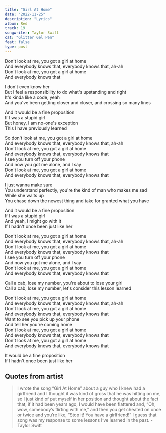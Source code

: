 ```yaml
---
title: "Girl At Home"
date: "2022-11-25"
description: "Lyrics"
album: Red
track: 19
songwriter: Taylor Swift
cat: "Glitter Gel Pen"
feat: false
type: post
---
```


<p className="intro">
Don't look at me, you got a girl at home <br />
And everybody knows that, everybody knows that, ah-ah <br />
Don't look at me, you got a girl at home <br />
And everybody knows that <br />
</p>
<p className="verse-one">
I don't even know her <br />
But I feel a responsibility to do what's upstanding and right <br />
It's kinda like a code, yeah <br />
And you've been getting closer and closer, and crossing so many lines <br />
</p>
<p className="pre-chorus">
And it would be a fine proposition <br />
If I was a stupid girl <br />
But honey, I am no-one's exception <br />
This I have previously learned <br />
</p>
<p className="chorus">
So don't look at me, you got a girl at home <br />
And everybody knows that, everybody knows that, ah-ah <br />
Don't look at me, you got a girl at home <br />
And everybody knows that, everybody knows that <br />
I see you turn off your phone <br />
And now you got me alone, and I say <br />
Don't look at me, you got a girl at home <br />
And everybody knows that, everybody knows that <br />
</p>
<p className="verse-two">
I just wanna make sure <br />
You understand perfectly, you're the kind of man who makes me sad <br />
While she waits up <br />
You chase down the newest thing and take for granted what you have <br />
</p>
<p className="pre-chorus">
And it would be a fine proposition <br />
If I was a stupid girl <br />
And yeah, I might go with it <br />
If I hadn't once been just like her <br />
</p>
<p className="chorus">
Don't look at me, you got a girl at home <br />
And everybody knows that, everybody knows that, ah-ah <br />
Don't look at me, you got a girl at home <br />
And everybody knows that, everybody knows that <br />
I see you turn off your phone <br />
And now you got me alone, and I say <br />
Don't look at me, you got a girl at home <br />
And everybody knows that, everybody knows that <br />
</p>
<p className="bridge">
Call a cab, lose my number, you're about to lose your girl <br />
Call a cab, lose my number, let's consider this lesson learned <br />
</p>
<p className="chorus">
Don't look at me, you got a girl at home <br />
And everybody knows that, everybody knows that, ah-ah <br />
Don't look at me, you got a girl at home <br />
And everybody knows that, everybody knows that <br />
Want to see you pick up your phone <br />
And tell her you're coming home <br />
Don't look at me, you got a girl at home <br />
And everybody knows that, everybody knows that <br />
Don't look at me, you got a girl at home <br />
And everybody knows that, everybody knows that <br />
</p>
<p className="outro">
It would be a fine proposition <br />
If I hadn't once been just like her <br />
</p>

## Quotes from artist

<blockquote cite="https://www.youtube.com/watch?v=Xj1WllQRkxo">
I wrote the song “Girl At Home” about a guy who I knew had a girlfriend and I thought it was kind of gross that he was hitting on me, so I just kind of put myself in her position and thought about the fact that, if it had been years ago, I would have been flattered and, “Oh, wow, somebody’s flirting with me,” and then you get cheated on once or twice and you’re like, “Stop it! You have a girlfriend!” I guess that song was my response to some lessons I’ve learned in the past. - Taylor Swift
</blockquote>
